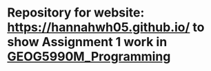 # Repository for website: https://hannahwh05.github.io/ to show Assignment 1 work in [GEOG5990M_Programming](https://github.com/hannahwh05/GEOG5990M_Programming)
